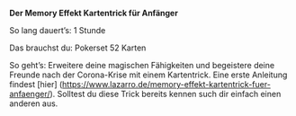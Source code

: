 **Der Memory Effekt Kartentrick für Anfänger**

So lang dauert’s: 1 Stunde

Das brauchst du: Pokerset 52 Karten

So geht’s: Erweitere deine magischen Fähigkeiten und begeistere deine Freunde nach der Corona-Krise mit einem Kartentrick.
Eine erste Anleitung findest [hier] (https://www.lazarro.de/memory-effekt-kartentrick-fuer-anfaenger/).
Solltest du diese Trick bereits kennen such dir einfach einen anderen aus.
